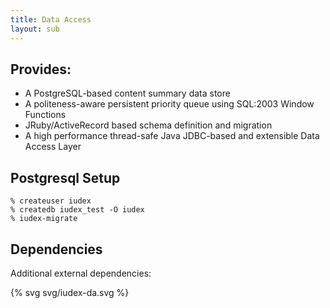 ```yaml
---
title: Data Access
layout: sub
---
```


## Provides:

* A PostgreSQL-based content summary data store
* A politeness-aware persistent priority queue using SQL:2003
  Window Functions
* JRuby/ActiveRecord based schema definition and migration
* A high performance thread-safe Java JDBC-based and extensible Data Access Layer

## Postgresql Setup

    % createuser iudex
    % createdb iudex_test -O iudex
    % iudex-migrate

## Dependencies

Additional external dependencies:

{% svg svg/iudex-da.svg %}
